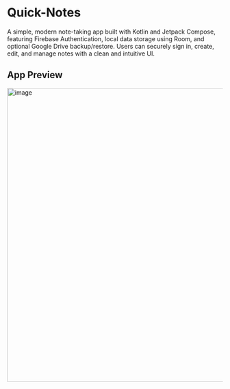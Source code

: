 # Quick-Notes
A simple, modern note-taking app built with Kotlin and Jetpack Compose, featuring Firebase Authentication, local data storage using Room, and optional Google Drive backup/restore. Users can securely sign in, create, edit, and manage notes with a clean and intuitive UI.

<h2>App Preview</h2>
<img width="1314" height="685" alt="image" src="https://github.com/user-attachments/assets/5d283b95-7b35-4218-a1e8-999fb03b324e" />